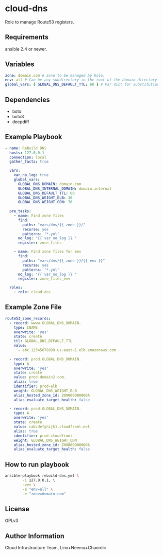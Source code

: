 cloud-dns
=========

Role to manage Route53 registers.

Requirements
------------

ansible 2.4 or newer.

Variables
--------------
```yaml
zone: domain.com # zone to be managed by Role.
env: all # Can be any subdirectory in the root of the domain directory
global_vars: { GLOBAL_DNS_DEFAULT_TTL: 60 } # Var dict for substitution
```
Dependencies
------------
- boto
- boto3
- deepdiff 

Example Playbook
----------------
```yaml
- name: Rebuild DNS
  hosts: 127.0.0.1
  connection: local
  gather_facts: true

  vars:
    var_no_log: true
    global_vars:
      GLOBAL_DNS_DOMAIN: domain.com
      GLOBAL_DNS_INTERNAL_DOMAIN: domain.internal
      GLOBAL_DNS_DEFAULT_TTL: 60
      GLOBAL_DNS_WEIGHT_ELB: 30
      GLOBAL_DNS_WEIGHT_CDN: 70
      
  pre_tasks:
    - name: Find zone files
      find:
        paths: "vars/dns/{{ zone }}/"
        recurse: yes
        patterns: '*.yml'
      no_log: "{{ var_no_log }} "
      register: zone_files

    - name: Find zone files for env
      find:
        paths: "vars/dns/{{ zone }}/{{ env }}"
        recurse: yes
        patterns: '*.yml'
      no_log: "{{ var_no_log }} "
      register: zone_files_env

  roles:
    - role: cloud-dns
```
Example Zone File
----------------
```yaml
route53_zone_records:
  - record: wwww.GLOBAL_DNS_DOMAIN.
    type: CNAME
    overwrite: 'yes'
    state: create
    ttl: GLOBAL_DNS_DEFAULT_TTL
    value:
      - abc.12345678990.us-east-1.elb.amazonaws.com
      
  - record: prod.GLOBAL_DNS_DOMAIN.
    type: A
    overwrite: 'yes'
    state: create
    value: prod-domain2.com.
    alias: true
    identifier: prod-elb
    weight: GLOBAL_DNS_WEIGHT_ELB
    alias_hosted_zone_id: Z00000000000A
    alias_evaluate_target_health: false

  - record: prod.GLOBAL_DNS_DOMAIN.
    type: A
    overwrite: 'yes'
    state: create
    value: cabcdefghijk1.cloudfront.net.
    alias: true
    identifier: prod-cloudfront
    weight: GLOBAL_DNS_WEIGHT_CDN
    alias_hosted_zone_id: Z00000000000A
    alias_evaluate_target_health: false
```
How to run playbook
----------------
```bash
ansible-playbook rebuild-dns.yml \
        -i 127.0.0.1, \
        -vvv \
        -e "env=all" \
        -e "zone=domain.com" 
```
License
-------

GPLv3

Author Information
------------------

Cloud Infrastructure Team, Linx+Neemu+Chaordic
